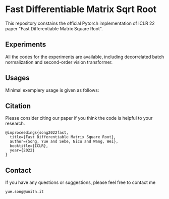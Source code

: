 # Fast Differentiable Matrix Sqrt Root

This repository constains the official Pytorch implementation of ICLR 22 paper "Fast Differentiable Matrix Square Root".

## Experiments

All the codes for the experiments are available, including decorrelated batch normalization and second-order vision transformer.

## Usages

Minimal exemplery usage is given as follows:

## Citation

Please consider citing our paper if you think the code is helpful to your research.

```
@inproceedings{song2022fast,
  title={Fast Differentiable Matrix Square Root},
  author={Song, Yue and Sebe, Nicu and Wang, Wei},
  booktitle={ICLR},
  year={2022}
}
```

## Contact

If you have any questions or suggestions, please feel free to contact me

`yue.song@unitn.it`
